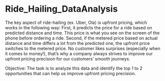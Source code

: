 # Ride_Hailing_DataAnalysis

The key aspect of ride-hailing (ex. Uber, Ola) is upfront pricing, which works in the following way:
First, it predicts the price for a ride based on predicted distance and time. This price is what you see on the screen of the phone before ordering a ride. 
Second, if the metered price based on actual distance and time differs a lot from the predicted one, the upfront price switches to the metered price.
No customer likes surprises (especially when it comes to money!), that’s why a company always strives to improve our upfront pricing precision for our customers’ smooth journeys.

Objective: 
The task is to analyze this data and identify the top 1 to 2 opportunities that can help us improve upfront pricing precision.
